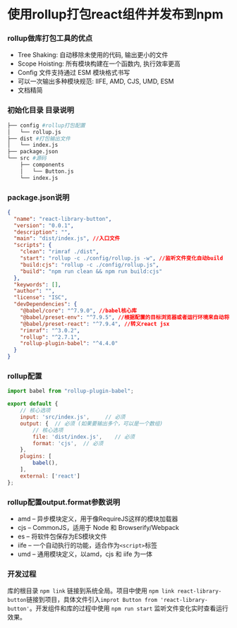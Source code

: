 # 使用rollup打包react组件并发布到npm

### rollup做库打包工具的优点

- Tree Shaking: 自动移除未使用的代码, 输出更小的文件
- Scope Hoisting: 所有模块构建在一个函数内, 执行效率更高
- Config 文件支持通过 ESM 模块格式书写
- 可以一次输出多种模块规范: IIFE, AMD, CJS, UMD, ESM
- 文档精简

### 初始化目录 目录说明

```bash
├── config #rollup打包配置
│   └── rollup.js
├── dist #打包输出文件
│   └── index.js
├── package.json
└── src #源码
    ├── components
    │   └── Button.js
    └── index.js
```

### package.json说明

```json
{
  "name": "react-library-button",
  "version": "0.0.1",
  "description": "",
  "main": "dist/index.js", //入口文件
  "scripts": {
    "clean": "rimraf ./dist",
    "start": "rollup -c ./config/rollup.js -w", //监听文件变化自动build
    "build:cjs": "rollup -c ./config/rollup.js",
    "build": "npm run clean && npm run build:cjs"
  },
  "keywords": [],
  "author": "",
  "license": "ISC",
  "devDependencies": {
    "@babel/core": "^7.9.0", //babel核心库
    "@babel/preset-env": "^7.9.5", //根据配置的目标浏览器或者运行环境来自动将ES2015+的代码转换为es5
    "@babel/preset-react": "^7.9.4", //转义react jsx
    "rimraf": "^3.0.2",
    "rollup": "^2.7.1",
    "rollup-plugin-babel": "^4.4.0"
  }
}
```

### rollup配置

```js
import babel from "rollup-plugin-babel";

export default {
    // 核心选项
    input: 'src/index.js',     // 必须
    output: {  // 必须 (如果要输出多个，可以是一个数组)
        // 核心选项
        file: 'dist/index.js',    // 必须
        format: 'cjs',  // 必须
    },
    plugins: [
        babel(),
    ],
    external: ['react']
};
```

### rollup配置output.format参数说明

- amd – 异步模块定义，用于像RequireJS这样的模块加载器
- cjs – CommonJS，适用于 Node 和 Browserify/Webpack
- es – 将软件包保存为ES模块文件
- iife – 一个自动执行的功能，适合作为`<script>`标签
- umd – 通用模块定义，以amd，cjs 和 iife 为一体

### 开发过程

库的根目录 `npm link` 链接到系统全局。项目中使用 `npm link react-library-button`链接到项目，具体文件引入`improt Button from 'react-library-button'`。开发组件和库的过程中使用 `npm run start` 监听文件变化实时查看运行效果。






